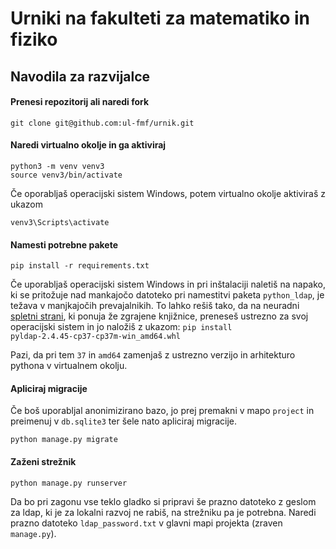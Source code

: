 Urniki na fakulteti za matematiko in fiziko
===========================================

Navodila za razvijalce
----------------------
#### Prenesi repozitorij ali naredi fork
```
git clone git@github.com:ul-fmf/urnik.git
```
#### Naredi virtualno okolje in ga aktiviraj
```
python3 -m venv venv3
source venv3/bin/activate
```

Če oporabljaš operacijski sistem Windows, potem virtualno okolje aktiviraš z ukazom
```
venv3\Scripts\activate
```

#### Namesti potrebne pakete
```
pip install -r requirements.txt
```

Če uporabljaš operacijski sistem Windows in pri inštalaciji naletiš na napako, ki se pritožuje nad mankajočo datoteko 
pri namestitvi paketa ``python_ldap``, je težava v manjkajočih prevajalnikih. To lahko rešiš tako, da na neuradni
[spletni strani](https://www.lfd.uci.edu/~gohlke/pythonlibs/#pyldap), ki ponuja že zgrajene knjižnice, preneseš ustrezno 
za svoj operacijski sistem in jo naložiš z ukazom: 
``pip install pyldap‑2.4.45‑cp37‑cp37m‑win_amd64.whl``

Pazi, da pri tem `37` in `amd64` zamenjaš z ustrezno verzijo in arhitekturo pythona v virtualnem okolju.

#### Apliciraj migracije
Če boš uporabljal anonimizirano bazo, jo prej premakni v mapo `project` in preimenuj v `db.sqlite3` ter šele nato apliciraj migracije.
```
python manage.py migrate
```

#### Zaženi strežnik
```
python manage.py runserver
```
Da bo pri zagonu vse teklo gladko si pripravi še prazno datoteko z geslom za ldap, ki je za lokalni razvoj ne rabiš,
na strežniku pa je potrebna. Naredi prazno datoteko ``ldap_password.txt`` v glavni mapi projekta (zraven `manage.py`).

